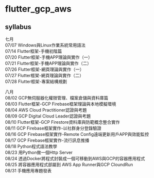 # flutter_gcp_aws

## syllabus  
七月  
07/07  Windows與Linux作業系統常用語法  
07/14  Flutter框架-手機初階篇  
07/20  Flutter框架-手機APP理論與實作（一）  
07/21  Flutter框架-手機APP理論與實作（二）  
07/26  Flutter框架-網頁理論與實作（一）  
07/27  Flutter框架-網頁理論與實作（二）  
07/28  Flutter框架-專案結構規劃  

八月  
08/02  GCP無伺服器化權限管理、檔案倉儲與資料庫篇  
08/03  Flutter框架-GCP Firebase框架理論與本地模擬環境  
08/04  AWS Cloud Practitioner認證與考題  
08/09  GCP Digital Cloud Leader認證與考題  
08/10  Flutter框架-GCP Firestore資料庫與防範概念整合實作  
08/11  GCP Firebase框架實作-以社群身分登錄驗證  
08/16  GCP Firebase框架實作-Remote Config遠端更新用戶APP與效能監控  
08/17  GCP Firebase框架實作-流行訊息推播  
08/18  Python程式語法教學  
08/23  用Python做一個Http Server  
08/24  透過Docker將程式封裝成一個可移動到AWS與GCP的容器應用程式  
08/25  將容器應用程式部屬到 AWS App Runner與GCP CloundRun  
08/31  手機應用專題發表  